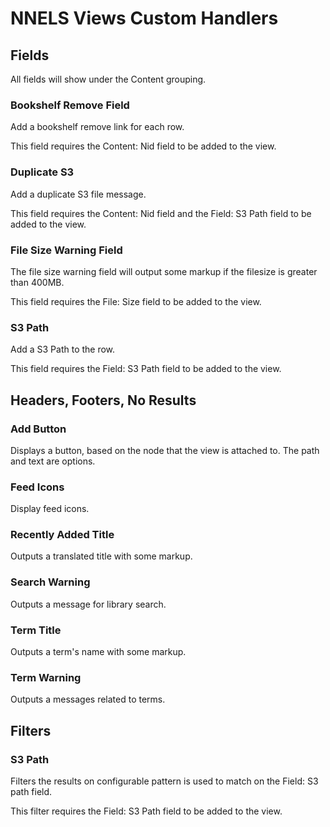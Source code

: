 # NNELS Views Custom Handlers

## Fields

All fields will show under the Content grouping.

### Bookshelf Remove Field

Add a bookshelf remove link for each row.

This field requires the Content: Nid field to be added to the view.

### Duplicate S3

Add a duplicate S3 file message.

This field requires the Content: Nid field and the Field: S3 Path field to be added to the view.

### File Size Warning Field

The file size warning field will output some markup if the filesize is greater than 400MB.

This field requires the File: Size field to be added to the view.

### S3 Path

Add a S3 Path to the row.

This field requires the Field: S3 Path field to be added to the view.

## Headers, Footers, No Results

### Add Button

Displays a button, based on the node that the view is attached to. The path and text are options.

### Feed Icons

Display feed icons.

### Recently Added Title

Outputs a translated title with some markup.

### Search Warning

Outputs a message for library search.

### Term Title

Outputs a term's name with some markup.

### Term Warning

Outputs a messages related to terms.

## Filters

### S3 Path

Filters the results on configurable pattern is used to match on the Field: S3 path field.

This filter requires the Field: S3 Path field to be added to the view.